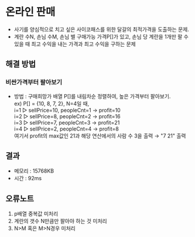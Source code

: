# 온라인 판매
- 사기를 양심적으로 치고 싶은 사이코패스를 위한 달걀의 최적가격을 도출하는 문제.
- 계란 수N, 손님 수M, 손님 별 구매가능 가격P[]가 있고, 손님 당 계란을 1개만 팔 수 있을 때 최고 수익을 내는 가격과 최고 수익을 구하는 문제

## 해결 방법
### 비싼가격부터 팔아보기
 - 방법 : 구매희망가 배열 P[]를 내림차순 정렬하여, 높은 가격부터 팔아보기. <br/>ex) P[] = {10, 8, 7, 2}, N=4일 때, 
<br/>i=1 ▷ sellPrice=10, peopleCnt=1 → profit=10 
<br/>i=2 ▷ sellPrice=8, peopleCnt=2 → profit=16
<br/>i=3 ▷ sellPrice=7, peopleCnt=3 → profit=21
<br/>i=4 ▷ sellPrice=2, peopleCnt=4 → profit=8
<br/>여기서 profit의 max값인 21과 해당 연산에서의 사람 수 3을 출력 → "7 21" 출력

## 결과
- 메모리 : 15768KB
- 시간 : 92ms

## 오류노트
 1. p배열 중복값 미처리
 2. 계란의 갯수 N만큼만 팔아야 하는 것 미처리
 3. N>M 혹은 M>N경우 미처리

